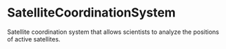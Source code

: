 # SatelliteCoordinationSystem
Satellite coordination system that allows scientists to analyze the positions of active satellites.
